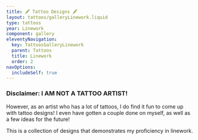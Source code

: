 ```yaml
---
title: 🖋️ Tattoo Designs 🖋️
layout: tattoos/galleryLinework.liquid
type: tattoos
year: Linework
component: gallery
eleventyNavigation:
  key: TattoosGalleryLinework
  parent: Tattoos
  title: Linework
  order: 2
navOptions:
  includeSelf: true
---
```


### Disclaimer: I AM NOT A TATTOO ARTIST!

However, as an artist who has a lot of tattoos, I do find it fun to come up with tattoo designs! I even have gotten a couple done on myself, as well as a few ideas for the future!

This is a collection of designs that demonstrates my proficiency in linework.

